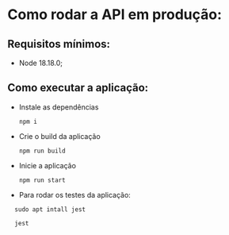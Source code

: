 # Como rodar a API em produção:

## Requisitos mínimos:
- Node 18.18.0;

## Como executar a aplicação:
- Instale as dependências
  ```
  npm i
  ```

- Crie o build da aplicação
  ```
  npm run build
  ```

- Inicie a aplicação
  ```
  npm run start

- Para rodar os testes da aplicação:
```
  sudo apt intall jest

  jest
  ```